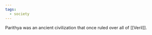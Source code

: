 ```yaml
---
tags:
  - society
---
```

Parithya was an ancient civilization that once ruled over all of [[Veril]]. 